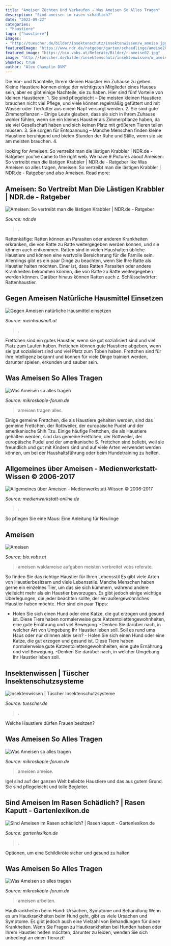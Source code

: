```yaml
---
title: "Ameisen Züchten Und Verkaufen ~ Was Ameisen So Alles Tragen"
description: "Sind ameisen im rasen schädlich?"
date: "2022-09-22"
categories:
- "haustiere"
tags: ["haustiere"]
images:
- "http://tuescher.de/bilder/insektenschutz/insektenwissen/w_ameise.jpg"
featuredImage: "https://www.ndr.de/ratgeber/garten/schaedlinge/ameise200_v-contentgross.jpg"
featured_image: "https://bio.vobs.at/Referate/Bilder/r-ameise02.jpg"
image: "http://tuescher.de/bilder/insektenschutz/insektenwissen/w_ameise.jpg"
ShowToc: true
author: "Alex Champlin DVM"
---
```



Die Vor- und Nachteile, Ihrem kleinen Haustier ein Zuhause zu geben.
Kleine Haustiere können einige der wichtigsten Mitglieder eines Hauses sein, aber es gibt einige Nachteile, sie zu haben. Hier sind fünf Vorteile von kleinen Haustieren: 1. Sie sind pflegeleicht – Die meisten kleinen Haustiere brauchen nicht viel Pflege, und viele können regelmäßig gefüttert und mit Wasser oder Tierfutter aus einem Napf versorgt werden. 2. Sie sind gute Zimmerpflanzen – Einige Leute glauben, dass sie sich in ihrem Zuhause wohler fühlen, wenn sie ein kleines Haustier als Zimmerpflanze haben, da sie viel Gesellschaft haben und sich keinen Platz mit größeren Tieren teilen müssen. 3. Sie sorgen für Entspannung – Manche Menschen finden kleine Haustiere beruhigend und bieten Stunden der Ruhe und Stille, wenn sie sie am meisten brauchen. 4.

	

		
looking for Ameisen: So vertreibt man die lästigen Krabbler | NDR.de - Ratgeber you've came to the right web. We have 9 Pictures about Ameisen: So vertreibt man die lästigen Krabbler | NDR.de - Ratgeber like Was Ameisen so alles tragen, Ameisen: So vertreibt man die lästigen Krabbler | NDR.de - Ratgeber and also Ameisen. Read more:
		
    
## Ameisen: So Vertreibt Man Die Lästigen Krabbler | NDR.de - Ratgeber

<img loading=lazy src="https://www.ndr.de/ratgeber/garten/schaedlinge/ameise200_v-contentgross.jpg" onerror="this.onerror=null;this.src='https://tse2.mm.bing.net/th?id=OIP.4jrG8MAbWFvDUu07COkvbQHaEL&amp;pid=15.1';" alt="Ameisen: So vertreibt man die lästigen Krabbler | NDR.de - Ratgeber">

_Source: ndr.de_

>. 

	

Rattenkäfige: Ratten können an Parasiten oder anderen Krankheiten erkranken, die von Ratte zu Ratte weitergegeben werden können, und sie können auch entkommen.
Ratten sind in vielen Haushalten übliche Haustiere und können eine wertvolle Bereicherung für die Familie sein. Allerdings gibt es ein paar Dinge zu beachten, wenn Sie Ihre Ratte als Haustier halten möchten. Einer ist, dass Ratten Parasiten oder andere Krankheiten bekommen können, die von Ratte zu Ratte weitergegeben werden können. Darüber hinaus können Ratten auch z. Schlüsselwörter: Rattenhaustier.

    
## Gegen Ameisen Natürliche Hausmittel Einsetzen

<img loading=lazy src="https://www.meinhaushalt.at/wp-content/uploads/2012/01/ameise.jpg" onerror="this.onerror=null;this.src='https://tse3.mm.bing.net/th?id=OIP.pE7rEfpIbwcZtkSRsOGaOwHaFj&amp;pid=15.1';" alt="Gegen Ameisen natürliche Hausmittel einsetzen">

_Source: meinhaushalt.at_

>. 

	

Frettchen sind ein gutes Haustier, wenn sie gut sozialisiert sind und viel Platz zum Laufen haben.
Frettchen können gute Haustiere abgeben, wenn sie gut sozialisiert sind und viel Platz zum Toben haben. Frettchen sind für ihre Intelligenz bekannt und können für viele Dinge trainiert werden, darunter spielen, erkunden und sauber sein.

    
## Was Ameisen So Alles Tragen

<img loading=lazy src="https://www.mikroskopie-forum.de/pictures004/177976_60718826.jpg" onerror="this.onerror=null;this.src='https://tse3.mm.bing.net/th?id=OIP.KRdxM2d8kLKUCVs7xRExxgHaE9&amp;pid=15.1';" alt="Was Ameisen so alles tragen">

_Source: mikroskopie-forum.de_

>ameisen tragen alles. 

	

Einige gemeine Frettchen, die als Haustiere gehalten werden, sind das gemeine Frettchen, der Rottweiler, der europäische Pudel und der amerikanische Shih Tzu.
Einige häufige Frettchen, die als Haustiere gehalten werden, sind das gemeine Frettchen, der Rottweiler, der europäische Pudel und der amerikanische S. Frettchen sind beliebt, weil sie freundlich und gut mit Kindern sind und auf viele Arten verwendet werden können, um bei der Haushaltsführung oder beim Hundetraining zu helfen.

    
## Allgemeines über Ameisen - Medienwerkstatt-Wissen © 2006-2017

<img loading=lazy src="https://www.medienwerkstatt-online.de/lws_wissen/bilder/2573-1.jpg" onerror="this.onerror=null;this.src='https://tse4.mm.bing.net/th?id=OIP.ecKv9_Cx_RrJAqx2e7872AHaGg&amp;pid=15.1';" alt="Allgemeines über Ameisen - Medienwerkstatt-Wissen © 2006-2017">

_Source: medienwerkstatt-online.de_

>. 

	

So pflegen Sie eine Maus: Eine Anleitung für Neulinge

    
## Ameisen

<img loading=lazy src="https://bio.vobs.at/Referate/Bilder/r-ameise02.jpg" onerror="this.onerror=null;this.src='https://tse1.mm.bing.net/th?id=OIP.iYWivVsOdostqtoM9urE7QAAAA&amp;pid=15.1';" alt="Ameisen">

_Source: bio.vobs.at_

>ameisen waldameise aufgaben meisten verbreitet vobs referate. 

	

So finden Sie das richtige Haustier für Ihren Lebensstil
Es gibt viele Arten von Haustierbesitzern und viele Lebensstile. Manche Menschen haben gerne ein einzelnes Tier, um das sie sich kümmern, während andere vielleicht mehr als ein Haustier bevorzugen. Es gibt jedoch einige wichtige Überlegungen, die jeder beachten sollte, der ein außergewöhnliches Haustier haben möchte. Hier sind ein paar Tipps:
- Holen Sie sich einen Hund oder eine Katze, die gut erzogen und gesund ist. Diese Tiere haben normalerweise gute Katzentoilettengewohnheiten, eine gute Ernährung und viel Bewegung.
-Denken Sie darüber nach, in welcher Art von Umgebung Ihr Haustier leben soll. Soll es rund ums Haus oder nur drinnen aktiv sein? - Holen Sie sich einen Hund oder eine Katze, die gut erzogen und gesund ist. Diese Tiere haben normalerweise gute Katzentoilettengewohnheiten, eine gute Ernährung und viel Bewegung. -Denken Sie darüber nach, in welcher Umgebung Ihr Haustier leben soll.

    
## Insektenwissen | Tüscher Insektenschutzsysteme

<img loading=lazy src="http://tuescher.de/bilder/insektenschutz/insektenwissen/w_ameise.jpg" onerror="this.onerror=null;this.src='https://tse3.mm.bing.net/th?id=OIP.7LjKIZFFPIDTHHeg0LGRzwAAAA&amp;pid=15.1';" alt="Insektenwissen | Tüscher Insektenschutzsysteme">

_Source: tuescher.de_

>. 

	

Welche Haustiere dürfen Frauen besitzen?

    
## Was Ameisen So Alles Tragen

<img loading=lazy src="https://www.mikroskopie-forum.de/pictures004/177976_44597241.jpg" onerror="this.onerror=null;this.src='https://tse2.mm.bing.net/th?id=OIP.yA3ciqg32qU3nLO_qHk1ggHaE9&amp;pid=15.1';" alt="Was Ameisen so alles tragen">

_Source: mikroskopie-forum.de_

>ameisen ameise. 

	

Igel sind auf der ganzen Welt beliebte Haustiere und das aus gutem Grund. Sie sind pflegeleicht und tolle Begleiter.

    
## Sind Ameisen Im Rasen Schädlich? | Rasen Kaputt - Gartenlexikon.de

<img loading=lazy src="https://www.gartenlexikon.de/wp-content/uploads/2020/08/lasius-flavus-canva-768x512.jpg" onerror="this.onerror=null;this.src='https://tse1.mm.bing.net/th?id=OIP.MnhWFbVBdX-3BFoN1N0WlAHaE8&amp;pid=15.1';" alt="Sind Ameisen im Rasen schädlich? | Rasen kaputt - Gartenlexikon.de">

_Source: gartenlexikon.de_

>. 

	

Optionen, um eine Schildkröte sicher und gesund zu halten

    
## Was Ameisen So Alles Tragen

<img loading=lazy src="https://www.mikroskopie-forum.de/pictures004/177976_19342748.jpg" onerror="this.onerror=null;this.src='https://tse2.mm.bing.net/th?id=OIP.nFlwqXZpNhZgWrmYlezyPgHaE9&amp;pid=15.1';" alt="Was Ameisen so alles tragen">

_Source: mikroskopie-forum.de_

>ameisen arbeiten. 

	

Hautkrankheiten beim Hund: Ursachen, Symptome und Behandlung
Wenn es um Hautkrankheiten beim Hund geht, gibt es viele Ursachen und Symptome. Es gibt jedoch auch eine Vielzahl von Behandlungen für diese Krankheiten. Wenn Sie Fragen zu Hautkrankheiten bei Hunden haben oder Ihrem Haustier helfen möchten, darunter zu leiden, wenden Sie sich unbedingt an einen Tierarzt!

